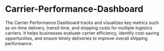 # Carrier-Performance-Dashboard
The Carrier Performance Dashboard tracks and visualizes key metrics such as on-time delivery, transit time, and shipping costs for multiple logistics carriers. It helps businesses evaluate carrier efficiency, identify cost-saving opportunities, and ensure timely deliveries to improve overall shipping performance.
